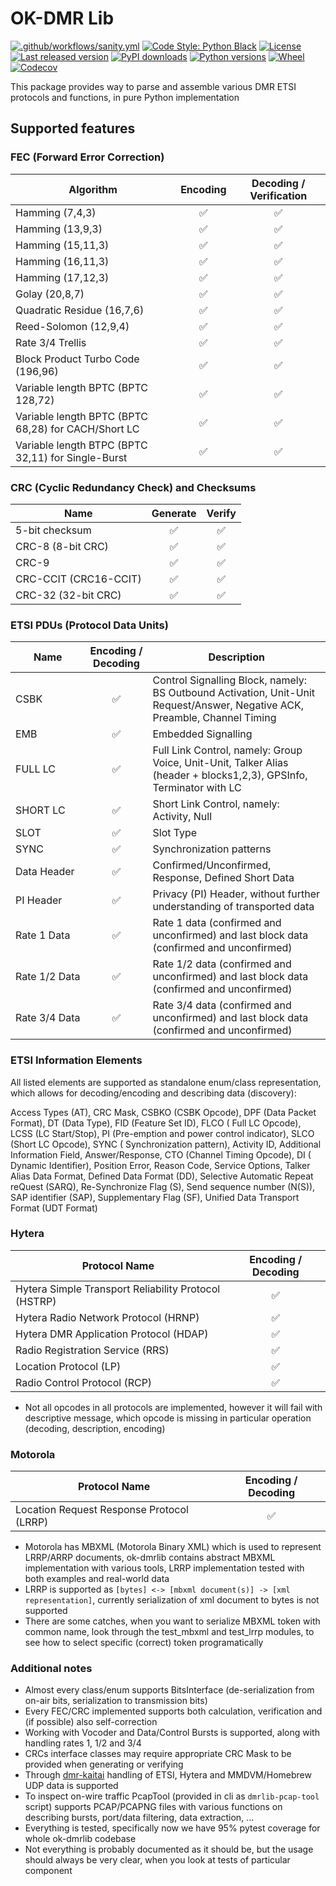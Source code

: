 # OK-DMR Lib

[![.github/workflows/sanity.yml](https://img.shields.io/github/workflow/status/OK-DMR/ok-dmrlib/Sanity?style=flat-square)](https://github.com/OK-DMR/ok-dmrlib/actions)
[![Code Style: Python Black](https://img.shields.io/badge/code%20style-black-000000.svg?style=flat-square)](https://github.com/psf/black)
[![License](https://img.shields.io/github/license/OK-DMR/ok-dmrlib?style=flat-square)](https://github.com/OK-DMR/ok-dmrlib/blob/master/LICENSE)
[![Last released version](https://img.shields.io/pypi/v/ok-dmrlib?style=flat-square)](https://pypi.org/project/ok-dmrlib/)
[![PyPI downloads](https://img.shields.io/pypi/dd/ok-dmrlib?style=flat-square)](https://libraries.io/pypi/ok-dmrlib)
[![Python versions](https://img.shields.io/pypi/pyversions/ok-dmrlib?style=flat-square)](https://pypi.org/project/ok-dmrlib/)
[![Wheel](https://img.shields.io/pypi/wheel/ok-dmrlib?style=flat-square)](https://pypi.org/project/ok-dmrlib/#files)
[![Codecov](https://img.shields.io/codecov/c/github/ok-dmr/ok-dmrlib?style=flat-square)](https://app.codecov.io/gh/OK-DMR/ok-dmrlib)

This package provides way to parse and assemble various DMR ETSI protocols and functions, in pure Python implementation

## Supported features

### FEC (Forward Error Correction)

| Algorithm                                           | Encoding | Decoding / Verification |
|-----------------------------------------------------|:--------:|:-----------------------:|
| Hamming (7,4,3)                                     |    ✅     |            ✅            |
| Hamming (13,9,3)                                    |    ✅     |            ✅            |
| Hamming (15,11,3)                                   |    ✅     |            ✅            |
| Hamming (16,11,3)                                   |    ✅     |            ✅            |
| Hamming (17,12,3)                                   |    ✅     |            ✅            |
| Golay (20,8,7)                                      |    ✅     |            ✅            |
| Quadratic Residue (16,7,6)                          |    ✅     |            ✅            |
| Reed-Solomon (12,9,4)                               |    ✅     |            ✅            |
| Rate 3/4 Trellis                                    |    ✅     |            ✅            |
| Block Product Turbo Code (196,96)                   |    ✅     |            ✅            |
| Variable length BPTC (BPTC 128,72)                  |    ✅     |            ✅            |
| Variable length BPTC (BPTC 68,28) for CACH/Short LC |    ✅     |            ✅            |
| Variable length BTPC (BPTC 32,11) for Single-Burst  |    ✅     |            ✅            |

### CRC (Cyclic Redundancy Check) and Checksums

| Name                  | Generate | Verify |
|-----------------------|:--------:|:------:|
| 5-bit checksum        |    ✅     |   ✅    |
| CRC-8 (8-bit CRC)     |    ✅     |   ✅    |
| CRC-9                 |    ✅     |   ✅    |
| CRC-CCIT (CRC16-CCIT) |    ✅     |   ✅    |
| CRC-32 (32-bit CRC)   |    ✅     |   ✅    |

### ETSI PDUs (Protocol Data Units)

| Name                    | Encoding / Decoding | Description                                                                                                                | 
|-------------------------|:-------------------:|----------------------------------------------------------------------------------------------------------------------------|
| CSBK                    |          ✅          | Control Signalling Block, namely: BS Outbound Activation, Unit-Unit Request/Answer, Negative ACK, Preamble, Channel Timing |
| EMB                     |          ✅          | Embedded Signalling                                                                                                        |
| FULL&nbsp;LC            |          ✅          | Full Link Control, namely: Group Voice, Unit-Unit, Talker Alias (header + blocks1,2,3), GPSInfo, Terminator with LC        |
| SHORT&nbsp;LC           |          ✅          | Short Link Control, namely: Activity, Null                                                                                 |
| SLOT                    |          ✅          | Slot Type                                                                                                                  |
| SYNC                    |          ✅          | Synchronization patterns                                                                                                   |
| Data&nbsp;Header        |          ✅          | Confirmed/Unconfirmed, Response, Defined Short Data                                                                        |
| PI&nbsp;Header          |          ✅          | Privacy (PI) Header, without further understanding of transported data                                                     |
| Rate&nbsp;1&nbsp;Data   |          ✅          | Rate 1 data (confirmed and unconfirmed) and last block data (confirmed and unconfirmed)                                    |
| Rate&nbsp;1/2&nbsp;Data |          ✅          | Rate 1/2 data (confirmed and unconfirmed) and last block data (confirmed and unconfirmed)                                  |
| Rate&nbsp;3/4&nbsp;Data |          ✅          | Rate 3/4 data (confirmed and unconfirmed) and last block data (confirmed and unconfirmed)                                  |

### ETSI Information Elements

All listed elements are supported as standalone enum/class representation, which allows for decoding/encoding and
describing data (discovery):

Access Types (AT), CRC Mask, CSBKO (CSBK Opcode), DPF (Data Packet Format), DT (Data Type), FID (Feature Set ID), FLCO (
Full LC Opcode), LCSS (LC Start/Stop), PI (Pre-emption and power control indicator), SLCO (Short LC Opcode), SYNC (
Synchronization pattern), Activity ID, Additional Information Field, Answer/Response, CTO (Channel Timing Opcode), DI (
Dynamic Identifier), Position Error, Reason Code, Service Options, Talker Alias Data Format, Defined Data Format (DD),
Selective Automatic Repeat reQuest (SARQ),
Re-Synchronize Flag (S), Send sequence number (N(S)), SAP identifier (SAP), Supplementary Flag (SF), Unified Data
Transport Format (UDT Format)

### Hytera

| Protocol Name                                        | Encoding / Decoding | 
|------------------------------------------------------|:-------------------:|
| Hytera Simple Transport Reliability Protocol (HSTRP) |          ✅          |
| Hytera Radio Network Protocol (HRNP)                 |          ✅          |
| Hytera DMR Application Protocol (HDAP)               |          ✅          |
| Radio Registration Service (RRS)                     |          ✅          |
| Location Protocol (LP)                               |          ✅          |
| Radio Control Protocol (RCP)                         |          ✅          |

- Not all opcodes in all protocols are implemented, however it will fail with descriptive message, which opcode is
  missing in particular operation (decoding, description, encoding)

### Motorola

| Protocol Name                             | Encoding / Decoding | 
|-------------------------------------------|:-------------------:|
| Location Request Response Protocol (LRRP) |          ✅          |

- Motorola has MBXML (Motorola Binary XML) which is used to represent LRRP/ARRP documents, ok-dmrlib contains abstract
  MBXML implementation with various tools, LRRP implementation tested with both examples and real-world data
- LRRP is supported as `[bytes] <-> [mbxml document(s)] -> [xml representation]`, currently serialization of xml
  document to bytes is not supported
- There are some catches, when you want to serialize MBXML token with common name, look through the test_mbxml and
  test_lrrp modules, to see how to select specific (correct) token programatically

### Additional notes

- Almost every class/enum supports BitsInterface (de-serialization from on-air bits, serialization to transmission bits)
- Every FEC/CRC implemented supports both calculation, verification and (if possible) also self-correction
- Working with Vocoder and Data/Control Bursts is supported, along with handling rates 1, 1/2 and 3/4
- CRCs interface classes may require appropriate CRC Mask to be provided when generating or verifying
- Through [dmr-kaitai](https://github.com/ok-dmr/dmr-kaitai) handling of ETSI, Hytera and MMDVM/Homebrew UDP data is
  supported
- To inspect on-wire traffic PcapTool (provided in cli as `dmrlib-pcap-tool` script) supports PCAP/PCAPNG files with
  various functions on describing bursts, port/data filtering, data extraction, ...
- Everything is tested, specifically now we have 95% pytest coverage for whole ok-dmrlib codebase
- Not everything is probably documented as it should be, but the usage should always be very clear, when you look at
  tests of particular component